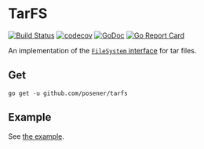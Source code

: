 # TarFS

[![Build Status](https://travis-ci.org/posener/tarfs.svg?branch=master)](https://travis-ci.org/posener/tarfs)
[![codecov](https://codecov.io/gh/posener/tarfs/branch/master/graph/badge.svg)](https://codecov.io/gh/posener/tarfs)
[![GoDoc](https://godoc.org/github.com/posener/tarfs?status.svg)](http://godoc.org/github.com/posener/tarfs)
[![Go Report Card](https://goreportcard.com/badge/github.com/posener/tarfs)](https://goreportcard.com/report/github.com/posener/tarfs)

An implementation of the [`FileSystem` interface](https://godoc.org/github.com/kr/fs#FileSystem) for tar files.

## Get

`go get -u github.com/posener/tarfs`

## Example

See [the example](./examples/example_test.go).

